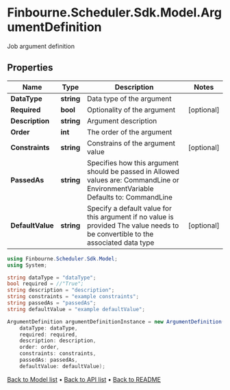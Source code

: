 # Finbourne.Scheduler.Sdk.Model.ArgumentDefinition
Job argument definition

## Properties

Name | Type | Description | Notes
------------ | ------------- | ------------- | -------------
**DataType** | **string** | Data type of the argument | 
**Required** | **bool** | Optionality of the argument | [optional] 
**Description** | **string** | Argument description | 
**Order** | **int** | The order of the argument | 
**Constraints** | **string** | Constrains of the argument value | [optional] 
**PassedAs** | **string** | Specifies how this argument should be passed in Allowed values are: CommandLine or EnvironmentVariable  Defaults to: CommandLine | 
**DefaultValue** | **string** | Specify a default value for this argument if no value is provided The value needs to be convertible to the associated data type | [optional] 

```csharp
using Finbourne.Scheduler.Sdk.Model;
using System;

string dataType = "dataType";
bool required = //"True";
string description = "description";
string constraints = "example constraints";
string passedAs = "passedAs";
string defaultValue = "example defaultValue";

ArgumentDefinition argumentDefinitionInstance = new ArgumentDefinition(
    dataType: dataType,
    required: required,
    description: description,
    order: order,
    constraints: constraints,
    passedAs: passedAs,
    defaultValue: defaultValue);
```

[Back to Model list](../README.md#documentation-for-models) &#8226; [Back to API list](../README.md#documentation-for-api-endpoints) &#8226; [Back to README](../README.md)
